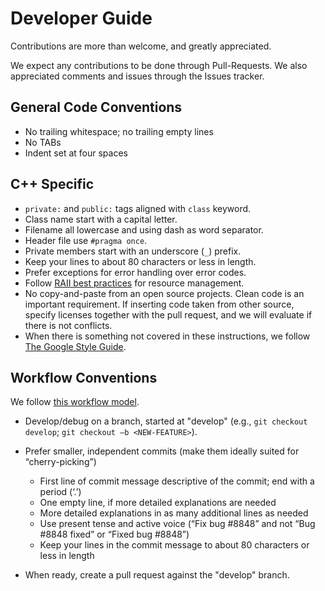 Developer Guide
===============

Contributions are more than welcome, and greatly appreciated.

We expect any contributions to be done through Pull-Requests.
We also appreciated comments and issues through the Issues tracker.

General Code Conventions
-------------------------

* No trailing whitespace; no trailing empty lines
* No TABs
* Indent set at four spaces

C++ Specific
------------

* `private:` and `public:` tags aligned with `class` keyword.
* Class name start with a capital letter.
* Filename all lowercase and using dash as word separator.
* Header file use `#pragma once`.
* Private members start with an underscore (`_`) prefix.
* Keep your lines to about 80 characters or less in length.
* Prefer exceptions for error handling over error codes.
* Follow [RAII best practices](RAII.md) for resource management.
* No copy-and-paste from an open source projects. Clean code is an important requirement. If inserting code taken from other source, specify licenses together with the pull request, and we will evaluate if there is not conflicts.
* When there is something not covered in these instructions, we follow [The Google Style Guide](https://google.github.io/styleguide/cppguide.html).

Workflow Conventions
--------------------

We follow [this workflow model](http://nvie.com/posts/a-successful-git-branching-model/).

* Develop/debug on a branch, started at "develop" (e.g., `git checkout develop`; `git checkout –b <NEW-FEATURE>`).

* Prefer smaller, independent commits (make them ideally suited for “cherry-picking”)

    * First line of commit message descriptive of the commit; end with a period (‘.’)
    * One empty line, if more detailed explanations are needed
    * More detailed explanations in as many additional lines as needed
    * Use present tense and active voice (“Fix bug #8848” and not “Bug #8848 fixed” or “Fixed bug #8848”)
    * Keep your lines in the commit message to about 80 characters or less in length

* When ready, create a pull request against the "develop" branch.
